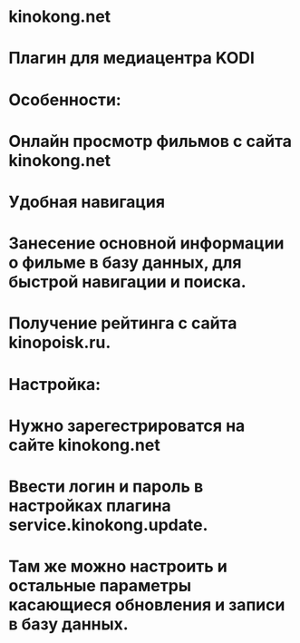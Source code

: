 # kinokong.net
# 
# Плагин для медиацентра KODI
# 
# Особенности:
# Онлайн просмотр фильмов с сайта kinokong.net
# Удобная навигация
# Занесение основной информации о фильме в базу данных, для быстрой навигации и поиска.
# Получение рейтинга с сайта kinopoisk.ru.
#
# Настройка:
# Нужно зарегестрироватся на сайте kinokong.net
# Ввести логин и пароль в настройках плагина service.kinokong.update.
# Там же можно настроить и остальные параметры касающиеся обновления и записи в базу данных.